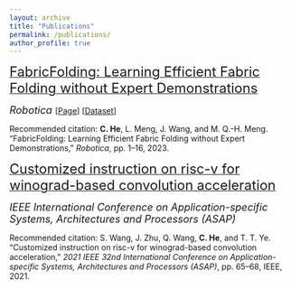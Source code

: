 ```yaml
---
layout: archive
title: "Publications"
permalink: /publications/
author_profile: true
---
```


[<font size=5>FabricFolding: Learning Efficient Fabric Folding without Expert Demonstrations</font>](../files/fabricfolding.pdf) 

<font size=4><i> Robotica </i>  </font> [[Page](https://sites.google.com/view/fabricfolding/home)] [[Dataset](https://drive.google.com/file/d/1Yo0SlGTuHzTPOuGkmgcCkiIMKLTqeiyc/view)]

Recommended citation: **C. He**, L. Meng, J. Wang, and M. Q.-H. Meng. “FabricFolding: Learning Efficient Fabric Folding without Expert Demonstrations,” *Robotica*, pp. 1–16, 2023.


[<font size=5>Customized instruction on risc-v for winograd-based convolution acceleration</font>](../files/Customized%20instruction%20on%20risc-v%20for%20winograd-based%20convolution%20acceleration.pdf)

<font size=4><i>IEEE International Conference on Application-specific Systems, Architectures and Processors (ASAP)</i></font>

Recommended citation: S. Wang, J. Zhu, Q. Wang, **C. He**, and T. T. Ye. “Customized instruction on risc-v for winograd-based convolution acceleration,” *2021 IEEE 32nd International Conference on Application-specific Systems, Architectures and Processors (ASAP)*, pp. 65–68, IEEE, 2021.


